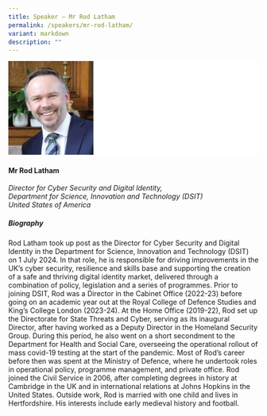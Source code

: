 ```yaml
---
title: Speaker – Mr Rod Latham
permalink: /speakers/mr-rod-latham/
variant: markdown
description: ""
---
```

![](/images/2025%20speakers/Rod_Profile.png)
#### **Mr Rod Latham**

*Director for Cyber Security and Digital Identity, <br>Department for Science, Innovation and Technology (DSIT)<br>United States of America*

##### **Biography**
Rod Latham took up post as the Director for Cyber Security and Digital Identity in the Department for Science, Innovation and Technology (DSIT) on 1 July 2024. In that role, he is responsible for driving improvements in the UK’s cyber security, resilience and skills base and supporting the creation of a safe and thriving digital identity market, delivered through a combination of policy, legislation and a series of programmes. Prior to joining DSIT, Rod was a Director in the Cabinet Office (2022-23) before going on an academic year out at the Royal College of Defence Studies and King’s College London (2023-24).  At the Home Office (2019-22), Rod set up the Directorate for State Threats and Cyber, serving as its inaugural Director, after having worked as a Deputy Director in the Homeland Security Group. During this period, he also went on a short secondment to the Department for Health and Social Care, overseeing the operational rollout of mass covid-19 testing at the start of the pandemic. Most of Rod’s career before then was spent at the Ministry of Defence, where he undertook roles in operational policy, programme management, and private office. Rod joined the Civil Service in 2006, after completing degrees in history at Cambridge in the UK and in international relations at Johns Hopkins in the United States. Outside work, Rod is married with one child and lives in Hertfordshire. His interests include early medieval history and football.